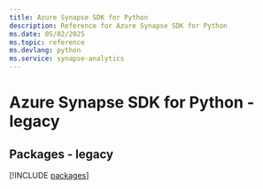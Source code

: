 ```yaml
---
title: Azure Synapse SDK for Python
description: Reference for Azure Synapse SDK for Python
ms.date: 05/02/2025
ms.topic: reference
ms.devlang: python
ms.service: synapse-analytics
---
```

# Azure Synapse SDK for Python - legacy
## Packages - legacy
[!INCLUDE [packages](synapse-index.md)]